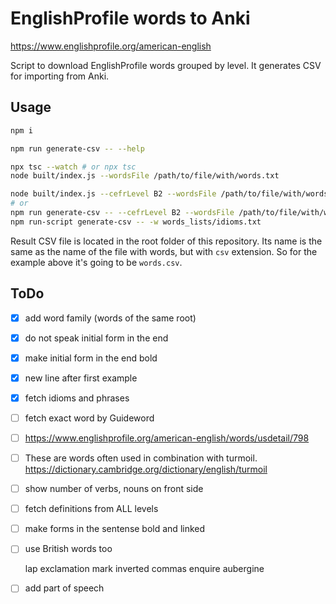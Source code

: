 # EnglishProfile words to Anki

https://www.englishprofile.org/american-english

Script to download EnglishProfile words grouped by level. It generates CSV for importing from Anki.

## Usage
```bash
npm i

npm run generate-csv -- --help

npx tsc --watch # or npx tsc
node built/index.js --wordsFile /path/to/file/with/words.txt

node built/index.js --cefrLevel B2 --wordsFile /path/to/file/with/words.txt
# or
npm run generate-csv -- --cefrLevel B2 --wordsFile /path/to/file/with/words.txt
npm run-script generate-csv -- -w words_lists/idioms.txt
```

Result CSV file is located in the root folder of this repository. Its name is the same as the name of the file with words, but with `csv` extension. So for the example above it's going to be `words.csv`.

## ToDo

- [x] add word family (words of the same root)
- [x] do not speak initial form in the end
- [x] make initial form in the end bold
- [x] new line after first example
- [x] fetch idioms and phrases
- [ ] fetch exact word by Guideword
- [ ] https://www.englishprofile.org/american-english/words/usdetail/798
- [ ] These are words often used in combination with turmoil. https://dictionary.cambridge.org/dictionary/english/turmoil
- [ ] show number of verbs, nouns on front side
- [ ] fetch definitions from ALL levels
- [ ] make forms in the sentense bold and linked
- [ ] use British words too

    lap
    exclamation mark
    inverted commas
    enquire
    aubergine

- [ ] add part of speech
